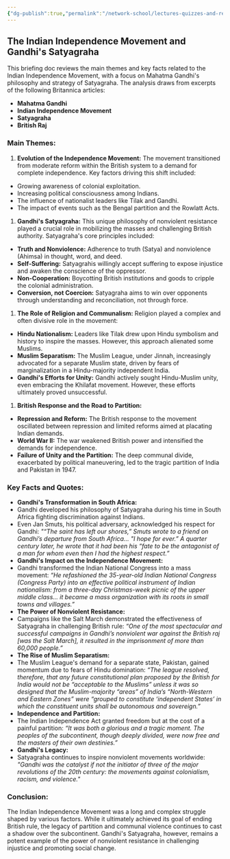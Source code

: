 ```yaml
---
{"dg-publish":true,"permalink":"/network-school/lectures-quizzes-and-references/briefs-timelines-and-study-guides/indian-history/indian-history-indian-independence-and-mahatma-gandhi-brief/"}
---
```



## The Indian Independence Movement and Gandhi's Satyagraha

This briefing doc reviews the main themes and key facts related to the Indian Independence Movement, with a focus on Mahatma Gandhi's philosophy and strategy of Satyagraha. The analysis draws from excerpts of the following Britannica articles:

- **Mahatma Gandhi**
- **Indian Independence Movement**
- **Satyagraha**
- **British Raj**

### Main Themes:

1. **Evolution of the Independence Movement:** The movement transitioned from moderate reform within the British system to a demand for complete independence. Key factors driving this shift included:

- Growing awareness of colonial exploitation.
- Increasing political consciousness among Indians.
- The influence of nationalist leaders like Tilak and Gandhi.
- The impact of events such as the Bengal partition and the Rowlatt Acts.

1. **Gandhi's Satyagraha:** This unique philosophy of nonviolent resistance played a crucial role in mobilizing the masses and challenging British authority. Satyagraha's core principles included:

- **Truth and Nonviolence:** Adherence to truth (Satya) and nonviolence (Ahimsa) in thought, word, and deed.
- **Self-Suffering:** Satyagrahis willingly accept suffering to expose injustice and awaken the conscience of the oppressor.
- **Non-Cooperation:** Boycotting British institutions and goods to cripple the colonial administration.
- **Conversion, not Coercion:** Satyagraha aims to win over opponents through understanding and reconciliation, not through force.

1. **The Role of Religion and Communalism:** Religion played a complex and often divisive role in the movement:

- **Hindu Nationalism:** Leaders like Tilak drew upon Hindu symbolism and history to inspire the masses. However, this approach alienated some Muslims.
- **Muslim Separatism:** The Muslim League, under Jinnah, increasingly advocated for a separate Muslim state, driven by fears of marginalization in a Hindu-majority independent India.
- **Gandhi's Efforts for Unity:** Gandhi actively sought Hindu-Muslim unity, even embracing the Khilafat movement. However, these efforts ultimately proved unsuccessful.

1. **British Response and the Road to Partition:**

- **Repression and Reform:** The British response to the movement oscillated between repression and limited reforms aimed at placating Indian demands.
- **World War II:** The war weakened British power and intensified the demands for independence.
- **Failure of Unity and the Partition:** The deep communal divide, exacerbated by political maneuvering, led to the tragic partition of India and Pakistan in 1947.

### Key Facts and Quotes:

- **Gandhi's Transformation in South Africa:**
- Gandhi developed his philosophy of Satyagraha during his time in South Africa fighting discrimination against Indians.
- Even Jan Smuts, his political adversary, acknowledged his respect for Gandhi: _"“The saint has left our shores,” Smuts wrote to a friend on Gandhi’s departure from South Africa… "I hope for ever.” A quarter century later, he wrote that it had been his “fate to be the antagonist of a man for whom even then I had the highest respect.”_
- **Gandhi's Impact on the Independence Movement:**
- Gandhi transformed the Indian National Congress into a mass movement: _“He refashioned the 35-year-old Indian National Congress (Congress Party) into an effective political instrument of Indian nationalism: from a three-day Christmas-week picnic of the upper middle class… it became a mass organization with its roots in small towns and villages.”_
- **The Power of Nonviolent Resistance:**
- Campaigns like the Salt March demonstrated the effectiveness of Satyagraha in challenging British rule: _“One of the most spectacular and successful campaigns in Gandhi’s nonviolent war against the British raj [was the Salt March], it resulted in the imprisonment of more than 60,000 people.”_
- **The Rise of Muslim Separatism:**
- The Muslim League's demand for a separate state, Pakistan, gained momentum due to fears of Hindu domination: _“The league resolved, therefore, that any future constitutional plan proposed by the British for India would not be “acceptable to the Muslims” unless it was so designed that the Muslim-majority “areas” of India’s “North-Western and Eastern Zones” were “grouped to constitute ‘independent States’ in which the constituent units shall be autonomous and sovereign.”_
- **Independence and Partition:**
- The Indian Independence Act granted freedom but at the cost of a painful partition: _“It was both a glorious and a tragic moment. The peoples of the subcontinent, though deeply divided, were now free and the masters of their own destinies.”_
- **Gandhi's Legacy:**
- Satyagraha continues to inspire nonviolent movements worldwide: _"Gandhi was the catalyst if not the initiator of three of the major revolutions of the 20th century: the movements against colonialism, racism, and violence."_

### Conclusion:

The Indian Independence Movement was a long and complex struggle shaped by various factors. While it ultimately achieved its goal of ending British rule, the legacy of partition and communal violence continues to cast a shadow over the subcontinent. Gandhi's Satyagraha, however, remains a potent example of the power of nonviolent resistance in challenging injustice and promoting social change.